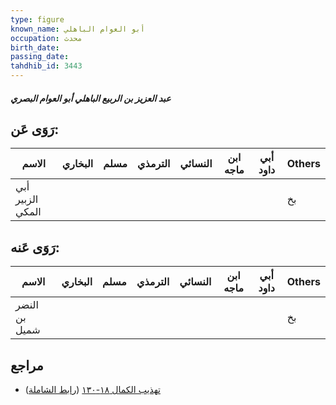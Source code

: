 ```yaml
---
type: figure
known_name: أبو العوام الباهلي
occupation: محدث
birth_date:
passing_date:
tahdhib_id: 3443
---
```

##### عبد العزيز بن الربيع الباهلي أبو العوام البصري

## رَوَى عَن:
| الاسم            | البخاري | مسلم | الترمذي | النسائي | ابن ماجه | أبي داود | Others |
| ---------------- | ------- | ---- | ------- | ------- | -------- | -------- | ------ |
| أبي الزبير المكي |         |      |         |         |          |          | بخ     |
## رَوَى عَنه:
| الاسم         | البخاري | مسلم | الترمذي | النسائي | ابن ماجه | أبي داود | Others |
| ------------- | ------- | ---- | ------- | ------- | -------- | -------- | ------ |
| النضر بن شميل |         |      |         |         |          |          | بخ     |
## مراجع
- [تهذيب الكمال ١٨-١٣٠](obsidian://open?vault=Tahdhib-al-Kamal&file=Figures/٣٤٤٣-عبد%20العزيز%20بن%20الربيع%20الباهلي%20أبو%20العوام%20البصري) ([رابط الشاملة](https://shamela.ws/book/3722/9163))